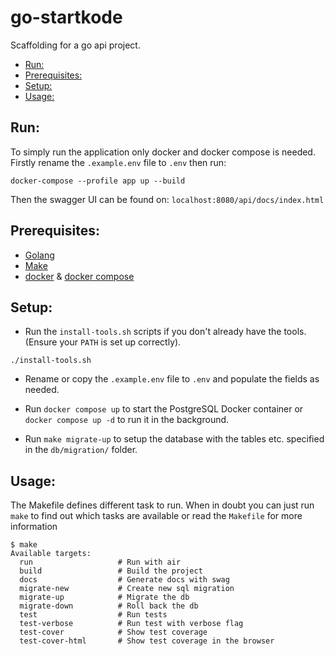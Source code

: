 # go-startkode

Scaffolding for a go api project.

<!--toc:start-->

- [Run:](#run)
- [Prerequisites:](#prerequisites)
- [Setup:](#setup)
- [Usage:](#usage)
<!--toc:end-->

## Run:

To simply run the application only docker and docker compose is needed. Firstly rename the `.example.env` file to `.env` then run:

```shell
docker-compose --profile app up --build
```

Then the swagger UI can be found on: `localhost:8080/api/docs/index.html`

## Prerequisites:

- [Golang](https://go.dev/doc/install)
- [Make](https://www.gnu.org/software/make/)
- [docker](https://www.docker.com/) & [docker compose](https://docs.docker.com/compose/)

## Setup:

- Run the `install-tools.sh` scripts if you don't already have the tools. (Ensure your `PATH` is set up correctly).

```shell
./install-tools.sh
```

- Rename or copy the `.example.env` file to `.env` and populate the fields as needed.

- Run `docker compose up` to start the PostgreSQL Docker container or `docker compose up -d` to run it in the background.

- Run `make migrate-up` to setup the database with the tables etc. specified in the `db/migration/` folder.

## Usage:

The Makefile defines different task to run. When in doubt you can just run `make` to find out which tasks are available or read the `Makefile` for more information

```shell
$ make
Available targets:
  run                   # Run with air
  build                 # Build the project
  docs                  # Generate docs with swag
  migrate-new           # Create new sql migration
  migrate-up            # Migrate the db
  migrate-down          # Roll back the db
  test                  # Run tests
  test-verbose          # Run test with verbose flag
  test-cover            # Show test coverage
  test-cover-html       # Show test coverage in the browser
```
